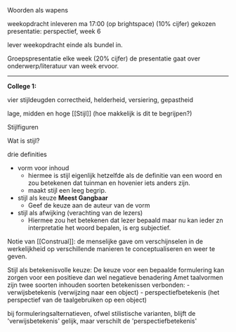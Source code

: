 
Woorden als wapens

weekopdracht inleveren ma 17:00 (op brightspace) (10% cijfer)
gekozen presentatie: perspectief, week 6

lever weekopdracht einde als bundel in.


Groepspresentatie elke week (20% cijfer)
	de presentatie gaat over onderwerp/literatuur van week ervoor.

---

**College 1:**

vier stijldeugden
	correctheid, helderheid, versiering, gepastheid

lage, midden en hoge [[Stijl]]
(hoe makkelijk is dit te begrijpen?)

Stijlfiguren

Wat is stijl?

drie definities
- vorm voor inhoud 
	- hiermee is stijl eigenlijk hetzelfde als de definitie van een woord en zou betekenen dat tuinman en hovenier iets anders zijn.
	- maakt stijl een leeg begrip.
- stijl als keuze **Meest Gangbaar**
	- Geef de keuze aan de auteur van de vorm
- stijl als afwijking (verachting van de lezers)
	- Hiermee zou het betekenen dat lezer bepaald maar nu kan ieder zn interpretatie het woord bepalen, is erg subjectief.

Notie van [[Construal]]: de menselijke gave om verschijnselen in de werkelijkheid op verschillende manieren te conceptualiseren en weer te geven.

Stijl als betekenisvolle keuze:
	De keuze voor een bepaalde formulering kan zorgen voor een positieve dan wel negatieve benadering
	Amet taalvormen zijn twee soorten inhouden soorten betekenissen verbonden:
		- verwijsbetekenis (verwijzing naar een object)
		- perspectiefbetekenis (het perspectief van de taalgebruiken op een object)

bij formuleringsalternatieven, ofwel stilistische varianten, blijft de 'verwijsbetekenis' gelijk, maar verschilt de 'perspectiefbetekenis'



